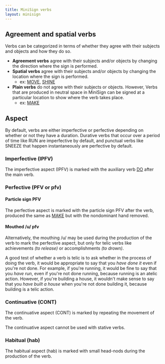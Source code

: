 ```yaml
---
title: MiniSign verbs
layout: minisign
---
```


## Agreement and spatial verbs
Verbs can be categorized in terms of whether they agree with their subjects and objects and how they do so.

* **Agreement verbs** agree with their subjects and/or objects by changing the direction where the sign is performed.
* **Spatial verbs** agree with their subjects and/or objects by changing the location where the sign is performed.
  * ex: <span class="small-caps">[MOVE](/minisign/dictionary#move)</span>, <span class="small-caps">[SHINE](/minisign/dictionary#shine)</span>
* **Plain verbs** do not agree with their subjects or objects. However, Verbs that are produced in neutral space in MiniSign can be signed at a particular location to show where the verb takes place.
  * ex: <span class="small-caps">[MAKE](/minisign/dictionary#make)</span>

## Aspect
By default, verbs are either imperfective or perfective depending on whether or not they have a duration. Durative verbs that occur over a period of time like RUN are imperfective by default, and punctual verbs like SNEEZE that happen instantaneously are perfective by default.

### Imperfective (<span class="small-caps">IPFV</span>)
The imperfective aspect (<span class="small-caps">IPFV</span>) is marked with the auxiliary verb <span class="small-caps">[DO](/minisign/dictionary#do)</span> after the main verb.

### Perfective (<span class="small-caps">PFV</span> or pfv)
#### Particle sign <span class="small-caps">PFV</span>
The perfective aspect is marked with the particle sign <span class="small-caps">PFV</span> after the verb, produced the same as <span class="small-caps">[MAKE](/minisign/dictionary#make)</span> but with the nondominant hand removed.

#### Mouthed /u/ pfv
Alternatively, the mouthing /u/ may be used during the production of the verb to mark the perfective aspect, but only for telic verbs like achievements <i>(to release)</i> or accomplishments <i>(to drown)</i>.

A good test of whether a verb is telic is to ask whether in the process of doing the verb, it would be appropriate to say that you *have done it* even if you're not done. For example, if you're running, it would be fine to say that you *have run*, even if you're not done running, because running is an atelic action. However, if you're building a house, it wouldn't make sense to say that you *have built a house* when you're not done building it, because building is a telic action.

### Continuative (<span class="small-caps">CONT</span>)
The continuative aspect (<span class="small-caps">CONT</span>) is marked by repeating the movement of the verb.

The continuative aspect cannot be used with stative verbs.

### Habitual (hab)
The habitual aspect (hab) is marked with small head-nods during the production of the verb.